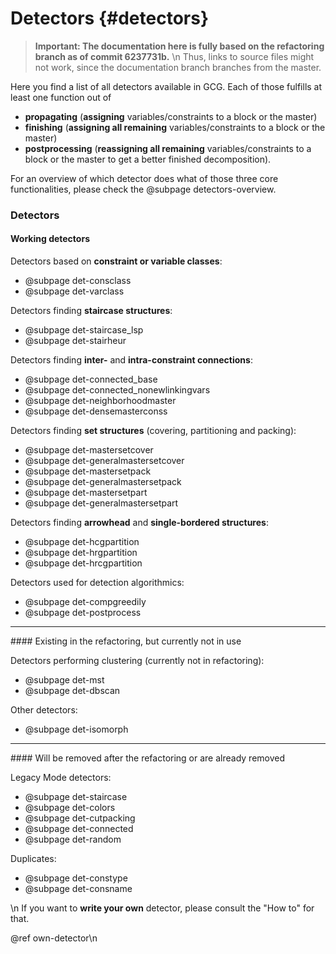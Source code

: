 # Detectors {#detectors}

> **Important: The documentation here is fully based on the refactoring branch as of commit 6237731b.**  \n
> Thus, links to source files might not work, since the documentation branch branches from the master.

Here you find a list of all detectors available in GCG. Each of those fulfills at least one
function out of
* **propagating** (**assigning** variables/constraints to a block or the master)
* **finishing** (**assigning all remaining** variables/constraints to a block or the master)
* **postprocessing** (**reassigning all remaining** variables/constraints to a block or the master to get a better finished decomposition).

For an overview of which detector does what of those three core functionalities, please check the @subpage detectors-overview.

### Detectors
#### Working detectors
Detectors based on **constraint or variable classes**:
- @subpage det-consclass
- @subpage det-varclass

Detectors finding **staircase structures**:
- @subpage det-staircase_lsp
- @subpage det-stairheur

Detectors finding **inter-** and **intra-constraint connections**:
- @subpage det-connected_base
- @subpage det-connected_nonewlinkingvars
- @subpage det-neighborhoodmaster
- @subpage det-densemasterconss

Detectors finding **set structures** (covering, partitioning and packing):
- @subpage det-mastersetcover
- @subpage det-generalmastersetcover
- @subpage det-mastersetpack
- @subpage det-generalmastersetpack
- @subpage det-mastersetpart
- @subpage det-generalmastersetpart

Detectors finding **arrowhead** and **single-bordered structures**:
- @subpage det-hcgpartition
- @subpage det-hrgpartition
- @subpage det-hrcgpartition

Detectors used for detection algorithmics:
- @subpage det-compgreedily
- @subpage det-postprocess

<hr>
#### Existing in the refactoring, but currently not in use

Detectors performing clustering (currently not in refactoring):
- @subpage det-mst
- @subpage det-dbscan

Other detectors:
- @subpage det-isomorph

<hr>
#### Will be removed after the refactoring or are already removed

Legacy Mode detectors:
- @subpage det-staircase
- @subpage det-colors
- @subpage det-cutpacking
- @subpage det-connected
- @subpage det-random

Duplicates:
- @subpage det-constype
- @subpage det-consname

\n
If you want to **write your own** detector, please consult the "How to"
for that.

@ref own-detector\n
